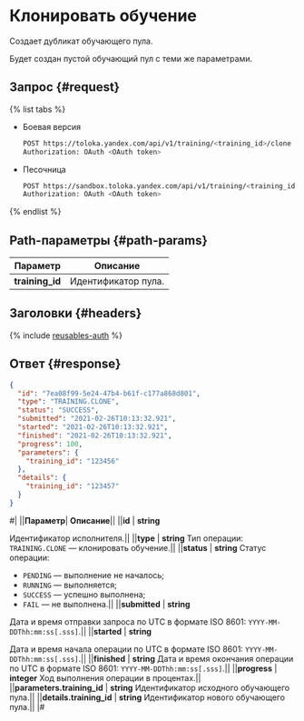 # Клонировать обучение

Создает дубликат обучающего пула.

Будет создан пустой обучающий пул с теми же параметрами.

## Запрос {#request}

{% list tabs %}

- Боевая версия

  ```bash
  POST https://toloka.yandex.com/api/v1/training/<training_id>/clone
  Authorization: OAuth <OAuth token>
  ```

- Песочница

  ```bash
  POST https://sandbox.toloka.yandex.com/api/v1/training/<training_id>/clone
  Authorization: OAuth <OAuth token>
  ```
{% endlist %}

## Path-параметры {#path-params}

Параметр | Описание
----- | -----
**training_id** | Идентификатор пула.


## Заголовки {#headers}

{% include [reusables-auth](../_includes/reusables/id-reusables/auth.md) %}


## Ответ {#response}

```json
{
  "id": "7ea08f99-5e24-47b4-b61f-c177a868d801",
  "type": "TRAINING.CLONE",
  "status": "SUCCESS",
  "submitted": "2021-02-26T10:13:32.921",
  "started": "2021-02-26T10:13:32.921",
  "finished": "2021-02-26T10:13:32.921",
  "progress": 100,
  "parameters": {
    "training_id": "123456"
  },
  "details": {
    "training_id": "123457"
  }
}
```

#|
||**Параметр**| **Описание**||
||**id** | **string**

Идентификатор исполнителя.||
||**type** | **string**
Тип операции: `TRAINING.CLONE` — клонировать обучение.||
||**status** | **string**
Статус операции:
- `PENDING` — выполнение не началось;
- `RUNNING` — выполняется;
- `SUCCESS` — успешно выполнена;
- `FAIL` — не выполнена.||
||**submitted** | **string**

Дата и время отправки запроса по UTC в формате ISO 8601: `YYYY-MM-DDThh:mm:ss[.sss]`.||
||**started** | **string**

Дата и время начала операции по UTC в формате ISO 8601: `YYYY-MM-DDThh:mm:ss[.sss]`.||
||**finished** | **string**
Дата и время окончания операции по UTC в формате ISO 8601: `YYYY-MM-DDThh:mm:ss[.sss]`.||
||**progress** | **integer**
Ход выполнения операции в процентах.||
||**parameters.training_id** | **string**
Идентификатор исходного обучающего пула.||
||**details.training_id** | **string**
Идентификатор нового обучающего пула.||
|#

